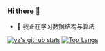 ### Hi there 👋

- 🌱 我正在学习数据结构与算法

[![yz's github stats](https://github-readme-stats.vercel.app/api?username=hjj5258)](https://github.com/anuraghazra/github-readme-stats)
[![Top Langs](https://github-readme-stats.vercel.app/api/top-langs/?username=hjj5258&hide=javascript,html)](https://github.com/anuraghazra/github-readme-stats)

